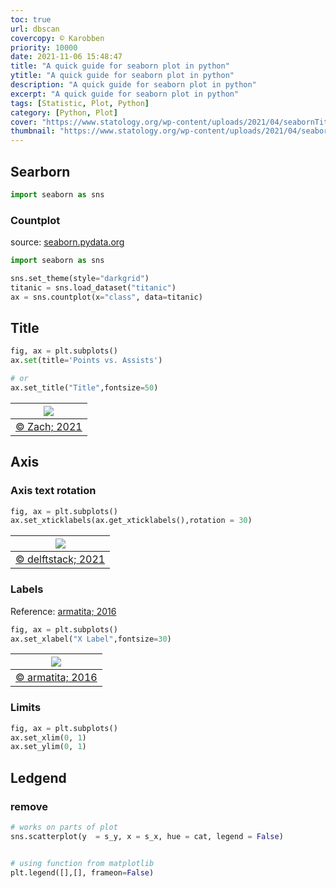 ```yaml
---
toc: true
url: dbscan
covercopy: © Karobben
priority: 10000
date: 2021-11-06 15:48:47
title: "A quick guide for seaborn plot in python"
ytitle: "A quick guide for seaborn plot in python"
description: "A quick guide for seaborn plot in python"
excerpt: "A quick guide for seaborn plot in python"
tags: [Statistic, Plot, Python]
category: [Python, Plot]
cover: "https://www.statology.org/wp-content/uploads/2021/04/seabornTitle3-768x587.png"
thumbnail: "https://www.statology.org/wp-content/uploads/2021/04/seabornTitle3-768x587.png"
---
```


## Searborn

```python
import seaborn as sns
```

### Countplot

source: [seaborn.pydata.org](https://seaborn.pydata.org/generated/seaborn.countplot.html)

```python
import seaborn as sns

sns.set_theme(style="darkgrid")
titanic = sns.load_dataset("titanic")
ax = sns.countplot(x="class", data=titanic)

```
## Title

[](https://www.statology.org/seaborn-title/)

```python
fig, ax = plt.subplots()
ax.set(title='Points vs. Assists')

# or
ax.set_title("Title",fontsize=50)
```

|![](https://www.statology.org/wp-content/uploads/2021/04/seabornTitle3-768x587.png)|
|:-:|
|[© Zach; 2021](https://www.statology.org/seaborn-title/)|

## Axis

### Axis text rotation

```python
fig, ax = plt.subplots()
ax.set_xticklabels(ax.get_xticklabels(),rotation = 30)
```

|![](https://www.delftstack.com/img/Seaborn/seaborn%20rotate%20labels%202.png?ezimgfmt=rs:828x513/rscb5/ng:webp/ngcb5)|
|:-:|
|[© delftstack; 2021](https://www.delftstack.com/howto/seaborn/rotate-tick-labels-seaborn/)|

### Labels

Reference: [armatita; 2016](https://stackoverflow.com/questions/36220829/fine-control-over-the-font-size-in-seaborn-plots-for-academic-papers)

```python
fig, ax = plt.subplots()
ax.set_xlabel("X Label",fontsize=30)
```

|![](https://i.stack.imgur.com/8Uy45.png)|
|:-:|
|[© armatita; 2016](https://stackoverflow.com/questions/36220829/fine-control-over-the-font-size-in-seaborn-plots-for-academic-papers)|

### Limits

```python
fig, ax = plt.subplots()
ax.set_xlim(0, 1)
ax.set_ylim(0, 1)
```

## Ledgend

### remove

```python
# works on parts of plot
sns.scatterplot(y  = s_y, x = s_x, hue = cat, legend = False)


# using function from matplotlib
plt.legend([],[], frameon=False)
```
